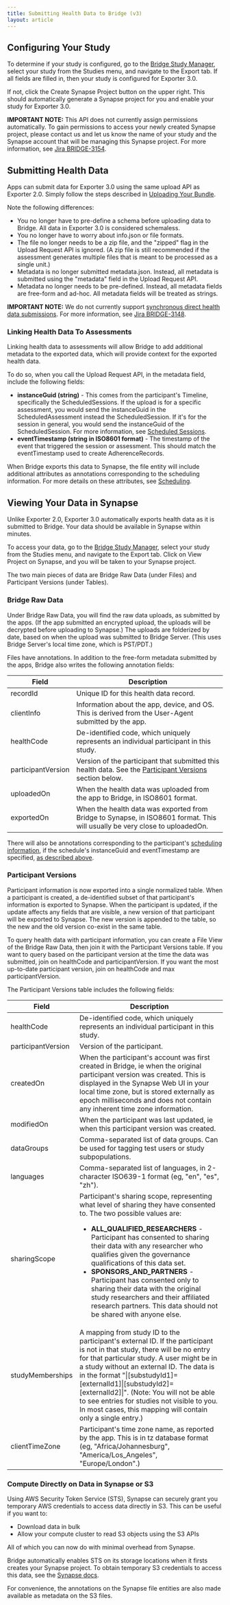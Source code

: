 ```yaml
---
title: Submitting Health Data to Bridge (v3)
layout: article
---
```


<div id="toc"></div>

## Configuring Your Study

To determine if your study is configured, go to the [Bridge Study Manager](https://research.sagebridge.org/), select your study from the Studies menu, and navigate to the Export tab. If all fields are filled in, then your study is configured for Exporter 3.0.

If not, click the Create Synapse Project button on the upper right. This should automatically generate a Synapse project for you and enable your study for Exporter 3.0.

**IMPORTANT NOTE:** This API does not currently assign permissions automatically. To gain permissions to access your newly created Synapse project, please contact us and let us know the name of your study and the Synapse account that will be managing this Synapse project. For more information, see [Jira BRIDGE-3154](https://sagebionetworks.jira.com/browse/BRIDGE-3154).

## Submitting Health Data

Apps can submit data for Exporter 3.0 using the same upload API as Exporter 2.0. Simply follow the steps described in [Uploading Your Bundle](/articles/data/bundled_zip_file_uploads.html#uploading-your-bundle).

Note the following differences:

* You no longer have to pre-define a schema before uploading data to Bridge. All data in Exporter 3.0 is considered schemaless.
* You no longer have to worry about info.json or file formats.
* The file no longer needs to be a zip file, and the "zipped" flag in the Upload Request API is ignored. (A zip file is still recommended if the assessment generates multiple files that is meant to be processed as a single unit.)
* Metadata is no longer submitted metadata.json. Instead, all metadata is submitted using the "metadata" field in the Upload Request API.
* Metadata no longer needs to be pre-defined. Instead, all metadata fields are free-form and ad-hoc. All metadata fields will be treated as strings.

**IMPORTANT NOTE:** We do not currently support [synchronous direct health data submissions](/articles/data/synchronous_health_data_submission.html). For more information, see [Jira BRIDGE-3148](https://sagebionetworks.jira.com/browse/BRIDGE-3148).

### Linking Health Data To Assessments

Linking health data to assessments will allow Bridge to add additional metadata to the exported data, which will provide context for the exported health data.

To do so, when you call the Upload Request API, in the metadata field, include the following fields:

* **instanceGuid (string)** - This comes from the participant's Timeline, specifically the ScheduledSessions. If the upload is for a specific assessment, you would send the instanceGuid in the ScheduledAssessment instead the ScheduledSession. If it's for the session in general, you would send the instanceGuid of the ScheduledSession. For more information, see [Scheduled Sessions](/articles/v2/scheduling.html#scheduled-sessions).
* **eventTimestamp (string in ISO8601 format)** - The timestamp of the event that triggered the session or assessment. This should match the eventTimestamp used to create AdherenceRecords.

When Bridge exports this data to Synapse, the file entity will include additional attributes as annotations corresponding to the scheduling information. For more details on these attributes, see [Scheduling](/articles/v2/scheduling.html).

## Viewing Your Data in Synapse

Unlike Exporter 2.0, Exporter 3.0 automatically exports health data as it is submitted to Bridge. Your data should be available in Synapse within minutes.

To access your data, go to the [Bridge Study Manager](https://research.sagebridge.org/), select your study from the Studies menu, and navigate to the Export tab. Click on View Project on Synapse, and you will be taken to your Synapse project.

The two main pieces of data are Bridge Raw Data (under Files) and Participant Versions (under Tables).

### Bridge Raw Data

Under Bridge Raw Data, you will find the raw data uploads, as submitted by the apps. (If the app submitted an encrypted upload, the uploads will be decrypted before uploading to Synapse.) The uploads are folderized by date, based on when the upload was submitted to Bridge Server. (This uses Bridge Server's local time zone, which is PST/PDT.)

Files have annotations. In addition to the free-form metadata submitted by the apps, Bridge also writes the following annotation fields:

|Field|Description|
|---|---|
|recordId|Unique ID for this health data record.|
|clientInfo|Information about the app, device, and OS. This is derived from the User-Agent submitted by the app.|
|healthCode|De-identified code, which uniquely represents an individual participant in this study.|
|participantVersion|Version of the participant that submitted this health data. See the [Participant Versions](#participant-versions) section below.|
|uploadedOn|When the health data was uploaded from the app to Bridge, in ISO8601 format.|
|exportedOn|When the health data was exported from Bridge to Synapse, in ISO8601 format. This will usually be very close to uploadedOn.|

There will also be annotations corresponding to the participant's [scheduling information](/articles/v2/scheduling.html), if the schedule's instanceGuid and eventTimestamp are specified, [as described above](#linking-health-data-to-assessments).

### Participant Versions

Participant information is now exported into a single normalized table. When a participant is created, a de-identified subset of that participant's information is exported to Synapse. When the participant is updated, if the update affects any fields that are visible, a new version of that participant will be exported to Synapse. The new version is appended to the table, so the new and the old version co-exist in the same table.

To query health data with participant information, you can create a File View of the Bridge Raw Data, then join it with the Participant Versions table. If you want to query based on the participant version at the time the data was submitted, join on healthCode and participantVersion. If you want the most up-to-date participant version, join on healthCode and max participantVersion.

The Participant Versions table includes the following fields:

|Field|Description|
|---|---|
|healthCode|De-identified code, which uniquely represents an individual participant in this study.|
|participantVersion|Version of the participant.|
|createdOn|When the participant's account was first created in Bridge, ie when the original participant version was created. This is displayed in the Synapse Web UI in your local time zone, but is stored externally as epoch milliseconds and does not contain any inherent time zone information.|
|modifiedOn|When the participant was last updated, ie when this participant version was created.|
|dataGroups|Comma-separated list of data groups. Can be used for tagging test users or study subpopulations.|
|languages|Comma-separated list of languages, in 2-character ISO639-1 format (eg, "en", "es", "zh").|
|sharingScope|Participant's sharing scope, representing what level of sharing they have consented to. The two possible values are:<ul><li>**ALL\_QUALIFIED\_RESEARCHERS** - Participant has consented to sharing their data with any researcher who qualifies given the governance qualifications of this data set.</li><li>**SPONSORS\_AND\_PARTNERS** - Participant has consented only to sharing their data with the original study researchers and their affiliated research partners. This data should not be shared with anyone else.</li></ul>|
|studyMemberships|A mapping from study ID to the participant's external ID. If the participant is not in that study, there will be no entry for that particular study. A user might be in a study without an external ID. The data is in the format "&#124;[substudyId1]=[externalId1]&#124;[substudyId2]=[externalId2]&#124;". (Note: You will not be able to see entries for studies not visible to you. In most cases, this mapping will contain only a single entry.)|
|clientTimeZone|Participant's time zone name, as reported by the app. This is in tz database format (eg, "Africa/Johannesburg", "America/Los_Angeles", "Europe/London".)|

### Compute Directly on Data in Synapse or S3

Using AWS Security Token Service (STS), Synapse can securely grant you temporary AWS credentials to access data directly in S3. This can be useful if you want to:

* Download data in bulk
* Allow your compute cluster to read S3 objects using the S3 APIs

All of which you can now do with minimal overhead from Synapse.

Bridge automatically enables STS on its storage locations when it firsts creates your Synapse project. To obtain temporary S3 credentials to access this data, see the [Synapse docs](https://help.synapse.org/docs/Compute-Directly-on-Data-in-Synapse-or-S3.2048426057.html#ComputeDirectlyonDatainSynapseorS3-ObtainingTemporaryS3Credentials).

For convenience, the annotations on the Synapse file entities are also made available as metadata on the S3 files.
